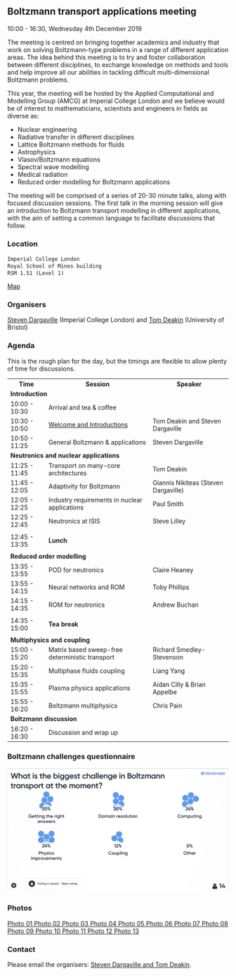 ## Boltzmann transport applications meeting
10:00 - 16:30, Wednesday 4th December 2019

The meeting is centred on bringing together academics and industry that work on solving Boltzmann-type problems in a range of different application areas. The idea behind this meeting is to try and foster collaboration between different disciplines, to exchange knowledge on methods and tools and help improve all our abilities in tackling difficult multi-dimensional Boltzmann problems.

This year, the meeting will be hosted by the Applied Computational and Modelling Group (AMCG) at Imperial College London and we believe would be of interest to mathematicians, scientists and engineers in fields as diverse as:
- Nuclear engineering
- Radiative transfer in different disciplines
- Lattice Boltzmann methods for fluids
- Astrophysics
- Vlasov/Boltzmann equations
- Spectral wave modelling
- Medical radiation
- Reduced order modelling for Boltzmann applications

The meeting will be comprised of a series of 20-30 minute talks, along with focused discussion sessions. The first talk in the morning session will give an introduction to Boltzmann transport modelling in different applications, with the aim of setting a common language to facilitate discussions that follow.


### Location
```
Imperial College London
Royal School of Mines building
RSM 1.51 (Level 1)
```
[Map](https://goo.gl/maps/XHnmV2xEwhuS2ma28)

### Organisers
[Steven Dargaville](https://www.imperial.ac.uk/people/s.dargaville) (Imperial College London) and [Tom Deakin](http://www.tomdeakin.com/cs/) (University of Bristol)


### Agenda
This is the rough plan for the day, but the timings are flexible to allow plenty of time for discussions.
<table>
  <tr>
    <th>Time</th>
    <th>Session</th>
    <th>Speaker</th>
  </tr>
  
  <tr><td colspan="3"><b>Introduction</b></td></tr>
  
  <tr>
  <td>10:00 - 10:30</td>
  <td colspan="2">Arrival and tea & coffee</td>
  </tr>
  <tr>
  <td>10:30 - 10:50</td>
  <td><a href="slides/welcome.pdf">Welcome and Introductions</a></td>
  <td>Tom Deakin and Steven Dargaville</td>
  </tr>
  <tr>
  <td>10:50 - 11:25</td>
  <td>General Boltzmann & applications</td>
  <td>Steven Dargaville</td>
  </tr>
  
  <tr><td colspan="3"><b>Neutronics and nuclear applications</b></td></tr>
  
  <tr>
  <tr>
  <td>11:25 - 11:45</td>
  <td>Transport on many-core architectures</td>
  <td>Tom Deakin</td>
  </tr>
  <td>11:45 - 12:05</td>
  <td>Adaptivity for Boltzmann</td>
  <td>Giannis Nikiteas (Steven Dargaville)</td>
  </tr>
  <tr>
  <td>12:05 - 12:25</td>
  <td>Industry requirements in nuclear applications</td>
  <td>Paul Smith</td>
  </tr>
  <tr>
  <td>12:25 - 12:45</td>
  <td>Neutronics at ISIS</td>
  <td>Steve Lilley</td>
  </tr>
  
  <tr><td colspan="3"></td></tr>
  <tr>
  <td>12:45 - 13:35</td>
  <td colspan="2"><b>Lunch</b></td>
  </tr>
  <tr><td colspan="3"></td></tr>
  
  <tr><td colspan="3"><b>Reduced order modelling</b></td></tr>
  <tr>
  <td>13:35 - 13:55</td>
  <td>POD for neutronics</td>
  <td>Claire Heaney</td>
  </tr>
  <tr>
  <td>13:55 - 14:15</td>
  <td>Neural networks and ROM</td>
  <td>Toby Phillips</td>
  </tr>
  <tr>
  <td>14:15 - 14:35</td>
  <td>ROM for neutronics</td>
  <td>Andrew Buchan</td>
  </tr>
  
  <tr><td colspan="3"></td></tr>
  <tr>
  <td>14:35 - 15:00</td>
  <td colspan="2"><b>Tea break</b></td>
  </tr>
  <tr><td colspan="3"></td></tr>
 
  <tr><td colspan="3"><b>Multiphysics and coupling</b></td></tr>
  <tr>
  <td>15:00 - 15:20</td>
  <td>Matrix based sweep-free deterministic transport</td>
  <td>Richard Smedley-Stevenson</td>
  </tr>
  <tr>
  <td>15:20 - 15:35</td>
  <td>Multiphase fluids coupling</td>
  <td>Liang Yang</td>
  </tr>
  <tr>
  <td>15:35 - 15:55</td>
  <td>Plasma physics applications</td>
  <td>Aidan Cilly & Brian Appelbe</td>
  </tr>
  <tr>
  <td>15:55 - 16:20</td>
  <td>Boltzmann multiphysics</td>
  <td>Chris Pain</td>
  </tr>
  
  <tr><td colspan="3"><b>Boltzmann discussion</b></td></tr>
  <tr>
  <td>16:20 - 16:30</td>
  <td colspan="2">Discussion and wrap up</td>
  </tr>
  
</table>


### Boltzmann challenges questionnaire

<img src="survey.png"/>

### Photos
<script src="https://cdnjs.cloudflare.com/ajax/libs/jquery/2.1.1/jquery.min.js" type="text/javascript"></script>
<link  href="https://unpkg.com/nanogallery2@2.4.2/dist/css/nanogallery2.min.css" rel="stylesheet" type="text/css">
<script  type="text/javascript" src="https://unpkg.com/nanogallery2@2.4.2/dist/jquery.nanogallery2.min.js"></script>
<div id="nanogallery2" data-nanogallery2 = '{"thumbnailHeight":  150, "thumbnailWidth":   150, "itemsBaseURL":     "photos/"}' >
                      
<!-- gallery content -->
<a href = "IMG_2820.jpeg"   data-ngThumb = "IMG_2820.jpeg" > Photo 01 </a>
<a href = "IMG_2821.jpeg"   data-ngThumb = "IMG_2821.jpeg" > Photo 02 </a>
<a href = "IMG_2822.jpeg"   data-ngThumb = "IMG_2822.jpeg" > Photo 03 </a>
<a href = "IMG_2823.jpeg"   data-ngThumb = "IMG_2823.jpeg" > Photo 04 </a>
<a href = "IMG_2824.jpeg"   data-ngThumb = "IMG_2824.jpeg" > Photo 05 </a>
<a href = "IMG_2825.jpeg"   data-ngThumb = "IMG_2825.jpeg" > Photo 06 </a>
<a href = "IMG_2826.jpeg"   data-ngThumb = "IMG_2826.jpeg" > Photo 07 </a>
<a href = "IMG_2827.jpeg"   data-ngThumb = "IMG_2827.jpeg" > Photo 08 </a>
<a href = "IMG_2828.jpeg"   data-ngThumb = "IMG_2828.jpeg" > Photo 09 </a>
<a href = "IMG_2830.jpeg"   data-ngThumb = "IMG_2830.jpeg" > Photo 10 </a>
<a href = "IMG_2831.jpeg"   data-ngThumb = "IMG_2831.jpeg" > Photo 11 </a>
<a href = "IMG_2832.jpeg"   data-ngThumb = "IMG_2832.jpeg" > Photo 12 </a>
<a href = "IMG_2833.jpeg"   data-ngThumb = "IMG_2833.jpeg" > Photo 13 </a>

</div>
<!-- ### end of the gallery definition ### -->


### Contact

Please email the organisers: [Steven Dargaville and Tom Deakin](mailto:s.dargaville@imperial.ac.uk,tom.deakin@bristol.ac.uk).

